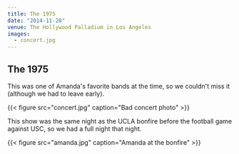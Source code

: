 ```yaml
---
title: The 1975
date: "2014-11-20"
venue: The Hollywood Palladium in Los Angeles
images:
  - concert.jpg
---
```


## The 1975

This was one of Amanda's favorite bands at the time, so we couldn't miss it
(although we had to leave early).

{{< figure src="concert.jpg" caption="Bad concert photo" >}}

This show was the same night as the UCLA bonfire before the football
game against USC, so we had a full night that night.

{{< figure src="amanda.jpg" caption="Amanda at the bonfire" >}}
